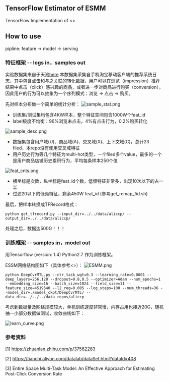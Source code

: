 ## TensorFlow Estimator of ESMM
TensorFlow Implementation of <<Entire Space Multi-Task Model: An Effective Approach for Estimating Post-Click Conversion Rate>>

## How to use
pipline: feature → model → serving

### 特征框架 -- logs in，samples out
实验数据集来自于天池[here](https://tianchi.aliyun.com/datalab/dataSet.html?dataId=408)
本数据集采集自手机淘宝移动客户端的推荐系统日志，其中包含点击和与之关联的转化数据，用户可以在浏览（impression）推荐结果中点击（click）感兴趣的商品，或者进一步对商品进行购买（conversion）。因此用户的行为可以抽象为一个序列模式：浏览 -> 点击 -> 购买。

先对样本分布做一个简单的统计分析：
![sample_stat.png](https://github.com/lambdaji/tf_repos/raw/master/DeepMTL/uploads/sample_stat.png)
- 训练集/测试集均包含4KW样本，整个特征空间包含1000W个feat_id
- label极度不均衡：96%浏览未点击，4%有点击行为，0.2%购买转化

![sample_desc.png](https://github.com/lambdaji/tf_repos/raw/master/DeepMTL/uploads/sample_desc.png)
- 数据集包含用户域(U)、商品域(A)、交叉域(X)、上下文域(C)，总计23 filed，本repo没有使用交叉域特征
- 用户历史行为等几个特征为multi-hot类型，一个filed多个value，最多的一个是用户商品店铺历史累积行为，平均每条样本250个值

![feat_cnts.png](https://github.com/lambdaji/tf_repos/raw/master/DeepMTL/uploads/feat_cnts.png)
- 横坐标是次数，纵坐标是feat_id个数，低频特征非常多，出现10次以下的占一半
- 过滤20以下的低频特征，剩余450W feat_id (参考get_remap_fid.sh)

最后，把样本转换成TFRecord格式：

    python get_tfrecord.py --input_dir=../../data/aliccp/ --output_dir=../../data/aliccp/

处理之后，数据达500G！！！


### 训练框架 -- samples in，model out
用Tensorflow (version: 1.4) Python2.7 作为训练框架。

ESSM网络结构图如下（具体参考<<Entire Space Multi-Task Model: An Effective Approach for Estimating Post-Click Conversion Rate>>）：
![ESMM.png](https://github.com/lambdaji/tf_repos/raw/master/DeepMTL/uploads/ESMM.png)

    python DeepCvrMTL.py --ctr_task_wgt=0.3 --learning_rate=0.0001 --deep_layers=256,128 --dropout=0.8,0.5 --optimizer=Adam --num_epochs=1 --embedding_size=16 --batch_size=1024 --field_size=11 --feature_size=4519540 --l2_reg=0.005 --log_steps=100 --num_threads=36 --model_dir=./model_ckpt/DeepCvrMTL/ --data_dir=../../../data_repos/aliccp

考虑到数据量及网络规模较大，单机训练速度非常慢，内存占用也接近20G，随机抽一小部分数据做测试，收敛曲线如下：

![learn_curve.png](https://github.com/lambdaji/tf_repos/raw/master/DeepMTL/uploads/learn_curve.png)



### 参考资料
[1] https://zhuanlan.zhihu.com/p/37562283

[2] https://tianchi.aliyun.com/datalab/dataSet.html?dataId=408

[3] Entire Space Multi-Task Model: An Effective Approach for Estimating Post-Click Conversion Rate
